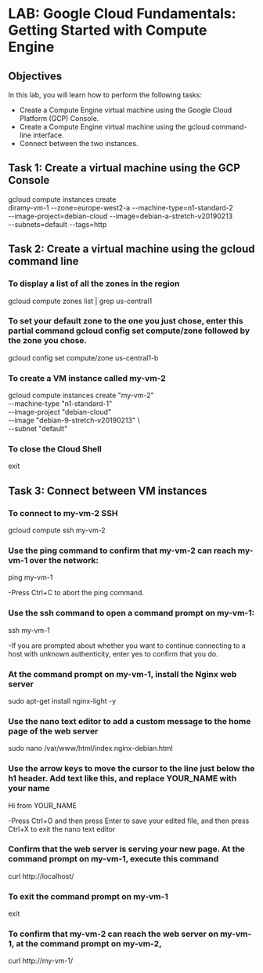 # LAB: Google Cloud Fundamentals: Getting Started with Compute Engine



## Objectives

In this lab, you will learn how to perform the following tasks:

- Create a Compute Engine virtual machine using the Google Cloud Platform (GCP) Console.
- Create a Compute Engine virtual machine using the gcloud command-line interface.
- Connect between the two instances.



## Task 1: Create a virtual machine using the GCP Console

gcloud compute instances create \
diramy-vm-1 --zone=europe-west2-a --machine-type=n1-standard-2 \
--image-project=debian-cloud --image=debian-a-stretch-v20190213 \
--subnets=default --tags=http



## Task 2: Create a virtual machine using the gcloud command line



### To display a list of all the zones in the region

gcloud compute zones list | grep us-central1



### To set your default zone to the one you just chose, enter this partial command gcloud config set compute/zone followed by the zone you chose.

gcloud config set compute/zone us-central1-b



### To create a VM instance called my-vm-2

gcloud compute instances create "my-vm-2" \
--machine-type "n1-standard-1" \
--image-project "debian-cloud" \
--image "debian-9-stretch-v20190213" \	
--subnet "default"



### To close the Cloud Shell

exit



## Task 3: Connect between VM instances



### To connect to my-vm-2 SSH

gcloud compute ssh my-vm-2



### Use the ping command to confirm that my-vm-2 can reach my-vm-1 over the network:

ping my-vm-1



-Press Ctrl+C to abort the ping command.



### Use the ssh command to open a command prompt on my-vm-1:

ssh my-vm-1



-If you are prompted about whether you want to continue connecting to a host with unknown authenticity, enter yes to confirm that you do.



### At the command prompt on my-vm-1, install the Nginx web server

sudo apt-get install nginx-light -y



### Use the nano text editor to add a custom message to the home page of the web server

sudo nano /var/www/html/index.nginx-debian.html



### Use the arrow keys to move the cursor to the line just below the h1 header. Add text like this, and replace YOUR_NAME with your name

Hi from YOUR_NAME



-Press Ctrl+O and then press Enter to save your edited file, and then press Ctrl+X to exit the nano text editor



### Confirm that the web server is serving your new page. At the command prompt on my-vm-1, execute this command

curl http://localhost/



### To exit the command prompt on my-vm-1

exit



### To confirm that my-vm-2 can reach the web server on my-vm-1, at the command prompt on my-vm-2,

curl http://my-vm-1/